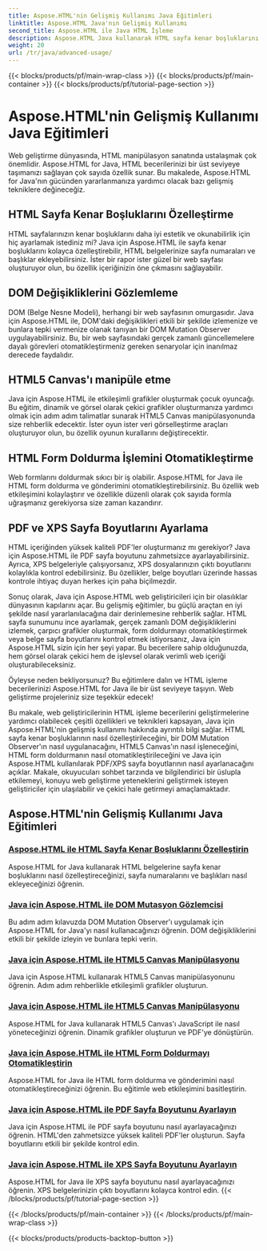 ```yaml
---
title: Aspose.HTML'nin Gelişmiş Kullanımı Java Eğitimleri
linktitle: Aspose.HTML Java'nın Gelişmiş Kullanımı
second_title: Aspose.HTML ile Java HTML İşleme
description: Aspose.HTML Java kullanarak HTML sayfa kenar boşluklarını özelleştirmeyi, DOM Mutation Observer'ı uygulamayı, HTML5 Canvas'ı yönetmeyi, HTML form doldurmayı otomatikleştirmeyi ve daha fazlasını öğrenin.
weight: 20
url: /tr/java/advanced-usage/
---
```


{{< blocks/products/pf/main-wrap-class >}}
{{< blocks/products/pf/main-container >}}
{{< blocks/products/pf/tutorial-page-section >}}

# Aspose.HTML'nin Gelişmiş Kullanımı Java Eğitimleri


Web geliştirme dünyasında, HTML manipülasyon sanatında ustalaşmak çok önemlidir. Aspose.HTML for Java, HTML becerilerinizi bir üst seviyeye taşımanızı sağlayan çok sayıda özellik sunar. Bu makalede, Aspose.HTML for Java'nın gücünden yararlanmanıza yardımcı olacak bazı gelişmiş tekniklere değineceğiz.

## HTML Sayfa Kenar Boşluklarını Özelleştirme

HTML sayfalarınızın kenar boşluklarını daha iyi estetik ve okunabilirlik için hiç ayarlamak istediniz mi? Java için Aspose.HTML ile sayfa kenar boşluklarını kolayca özelleştirebilir, HTML belgelerinize sayfa numaraları ve başlıklar ekleyebilirsiniz. İster bir rapor ister güzel bir web sayfası oluşturuyor olun, bu özellik içeriğinizin öne çıkmasını sağlayabilir.

## DOM Değişikliklerini Gözlemleme

DOM (Belge Nesne Modeli), herhangi bir web sayfasının omurgasıdır. Java için Aspose.HTML ile, DOM'daki değişiklikleri etkili bir şekilde izlemenize ve bunlara tepki vermenize olanak tanıyan bir DOM Mutation Observer uygulayabilirsiniz. Bu, bir web sayfasındaki gerçek zamanlı güncellemelere dayalı görevleri otomatikleştirmeniz gereken senaryolar için inanılmaz derecede faydalıdır.

## HTML5 Canvas'ı manipüle etme

Java için Aspose.HTML ile etkileşimli grafikler oluşturmak çocuk oyuncağı. Bu eğitim, dinamik ve görsel olarak çekici grafikler oluşturmanıza yardımcı olmak için adım adım talimatlar sunarak HTML5 Canvas manipülasyonunda size rehberlik edecektir. İster oyun ister veri görselleştirme araçları oluşturuyor olun, bu özellik oyunun kurallarını değiştirecektir.

## HTML Form Doldurma İşlemini Otomatikleştirme

Web formlarını doldurmak sıkıcı bir iş olabilir. Aspose.HTML for Java ile HTML form doldurma ve gönderimini otomatikleştirebilirsiniz. Bu özellik web etkileşimini kolaylaştırır ve özellikle düzenli olarak çok sayıda formla uğraşmanız gerekiyorsa size zaman kazandırır.

## PDF ve XPS Sayfa Boyutlarını Ayarlama

HTML içeriğinden yüksek kaliteli PDF'ler oluşturmanız mı gerekiyor? Java için Aspose.HTML ile PDF sayfa boyutunu zahmetsizce ayarlayabilirsiniz. Ayrıca, XPS belgeleriyle çalışıyorsanız, XPS dosyalarınızın çıktı boyutlarını kolaylıkla kontrol edebilirsiniz. Bu özellikler, belge boyutları üzerinde hassas kontrole ihtiyaç duyan herkes için paha biçilmezdir.

Sonuç olarak, Java için Aspose.HTML web geliştiricileri için bir olasılıklar dünyasının kapılarını açar. Bu gelişmiş eğitimler, bu güçlü araçtan en iyi şekilde nasıl yararlanılacağına dair derinlemesine rehberlik sağlar. HTML sayfa sunumunu ince ayarlamak, gerçek zamanlı DOM değişikliklerini izlemek, çarpıcı grafikler oluşturmak, form doldurmayı otomatikleştirmek veya belge sayfa boyutlarını kontrol etmek istiyorsanız, Java için Aspose.HTML sizin için her şeyi yapar. Bu becerilere sahip olduğunuzda, hem görsel olarak çekici hem de işlevsel olarak verimli web içeriği oluşturabileceksiniz.

Öyleyse neden bekliyorsunuz? Bu eğitimlere dalın ve HTML işleme becerilerinizi Aspose.HTML for Java ile bir üst seviyeye taşıyın. Web geliştirme projeleriniz size teşekkür edecek!

Bu makale, web geliştiricilerinin HTML işleme becerilerini geliştirmelerine yardımcı olabilecek çeşitli özellikleri ve teknikleri kapsayan, Java için Aspose.HTML'nin gelişmiş kullanımı hakkında ayrıntılı bilgi sağlar. HTML sayfa kenar boşluklarının nasıl özelleştirileceğini, bir DOM Mutation Observer'ın nasıl uygulanacağını, HTML5 Canvas'ın nasıl işleneceğini, HTML form doldurmanın nasıl otomatikleştirileceğini ve Java için Aspose.HTML kullanılarak PDF/XPS sayfa boyutlarının nasıl ayarlanacağını açıklar. Makale, okuyucuları sohbet tarzında ve bilgilendirici bir üslupla etkilemeyi, konuyu web geliştirme yeteneklerini geliştirmek isteyen geliştiriciler için ulaşılabilir ve çekici hale getirmeyi amaçlamaktadır.

## Aspose.HTML'nin Gelişmiş Kullanımı Java Eğitimleri
### [Aspose.HTML ile HTML Sayfa Kenar Boşluklarını Özelleştirin](./css-extensions-adding-title-page-number/)
Aspose.HTML for Java kullanarak HTML belgelerine sayfa kenar boşluklarını nasıl özelleştireceğinizi, sayfa numaralarını ve başlıkları nasıl ekleyeceğinizi öğrenin.
### [Java için Aspose.HTML ile DOM Mutasyon Gözlemcisi](./dom-mutation-observer-observing-node-additions/)
Bu adım adım kılavuzda DOM Mutation Observer'ı uygulamak için Aspose.HTML for Java'yı nasıl kullanacağınızı öğrenin. DOM değişikliklerini etkili bir şekilde izleyin ve bunlara tepki verin.
### [Java için Aspose.HTML ile HTML5 Canvas Manipülasyonu](./html5-canvas-manipulation-using-code/)
Java için Aspose.HTML kullanarak HTML5 Canvas manipülasyonunu öğrenin. Adım adım rehberlikle etkileşimli grafikler oluşturun.
### [Java için Aspose.HTML ile HTML5 Canvas Manipülasyonu](./html5-canvas-manipulation-using-javascript/)
Aspose.HTML for Java kullanarak HTML5 Canvas'ı JavaScript ile nasıl yöneteceğinizi öğrenin. Dinamik grafikler oluşturun ve PDF'ye dönüştürün.
### [Java için Aspose.HTML ile HTML Form Doldurmayı Otomatikleştirin](./html-form-editor-filling-submitting-forms/)
Aspose.HTML for Java ile HTML form doldurma ve gönderimini nasıl otomatikleştireceğinizi öğrenin. Bu eğitimle web etkileşimini basitleştirin.
### [Java için Aspose.HTML ile PDF Sayfa Boyutunu Ayarlayın](./adjust-pdf-page-size/)
Java için Aspose.HTML ile PDF sayfa boyutunu nasıl ayarlayacağınızı öğrenin. HTML'den zahmetsizce yüksek kaliteli PDF'ler oluşturun. Sayfa boyutlarını etkili bir şekilde kontrol edin.
### [Java için Aspose.HTML ile XPS Sayfa Boyutunu Ayarlayın](./adjust-xps-page-size/)
Aspose.HTML for Java ile XPS sayfa boyutunu nasıl ayarlayacağınızı öğrenin. XPS belgelerinizin çıktı boyutlarını kolayca kontrol edin.
{{< /blocks/products/pf/tutorial-page-section >}}

{{< /blocks/products/pf/main-container >}}
{{< /blocks/products/pf/main-wrap-class >}}

{{< blocks/products/products-backtop-button >}}
